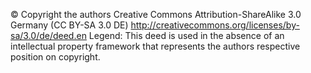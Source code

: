 © Copyright the authors
Creative Commons Attribution-ShareAlike 3.0 Germany (CC BY-SA 3.0 DE) http://creativecommons.org/licenses/by-sa/3.0/de/deed.en 
Legend: This deed is used in the absence of an intellectual property framework that represents the authors respective position on copyright.
